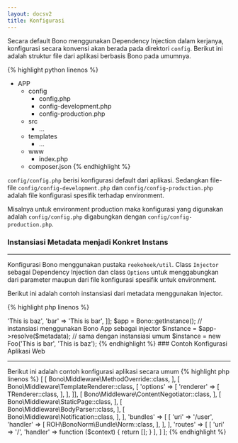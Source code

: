 ```yaml
---
layout: docsv2
title: Konfigurasi
---
```


Secara default Bono menggunakan Dependency Injection dalam kerjanya, konfigurasi secara konvensi akan berada pada direktori `config`. Berikut ini adalah struktur file dari aplikasi berbasis Bono pada umumnya.

{% highlight python linenos %}
- APP
    - config
        - config.php
        - config-development.php
        - config-production.php
    - src
        - ...
    - templates
        - ...
    - www
        - index.php
    - composer.json
{% endhighlight %}

`config/config.php` berisi konfigurasi default dari aplikasi. Sedangkan file-file `config/config-development.php` dan `config/config-production.php` adalah file konfigurasi spesifik terhadap environment.

Misalnya untuk environment production maka konfigurasi yang digunakan adalah `config/config.php` digabungkan dengan `config/config-production.php`.

### Instansiasi Metadata menjadi Konkret Instans
<hr>

Konfigurasi Bono menggunakan pustaka `reekoheek/util`. Class `Injector` sebagai Dependency Injection dan class `Options` untuk menggabungkan dari parameter maupun dari file konfigurasi spesifik untuk environment.

Berikut ini adalah contoh instansiasi dari metadata menggunakan Injector.

{% highlight php linenos %}
<?php

class Foo 
{
    public function __construct($bar, $baz)
    {
        // ...
    }
}

$metadata = [ Foo::class, [
    'baz' => 'This is baz',
    'bar' => 'This is bar',
]];

$app = Bono::getInstance();
// instansiasi menggunakan Bono App sebagai injector
$instance = $app->resolve($metadata); 
// sama dengan instansiasi umum
$instance = new Foo('This is bar', 'This is baz');
{% endhighlight %}

### Contoh Konfigurasi Aplikasi Web
<hr>

Berikut ini adalah contoh konfigurasi aplikasi secara umum

{% highlight php linenos %}
<?php

return [
    'middlewares' => [
        [ Bono\Middleware\MethodOverride::class, ],
        [ Bono\Middleware\TemplateRenderer::class, [
            'options' => [
                'renderer' => [ TRenderer::class, ],
            ],
        ]],
        [ Bono\Middleware\ContentNegotiator::class, ],
        [ Bono\Middleware\StaticPage::class, ],
        [ Bono\Middleware\BodyParser::class, ],
        [ Bono\Middleware\Notification::class, ],
    ],
    'bundles' => [
        [
            'uri' => '/user',
            'handler' => [ ROH\BonoNorm\Bundle\Norm::class, ],
        ],
    ],
    'routes' => [
        [
            'uri' => '/',
            'handler' => function ($context) {
                return [];
            }
        ],
    ]
];
{% endhighlight %}